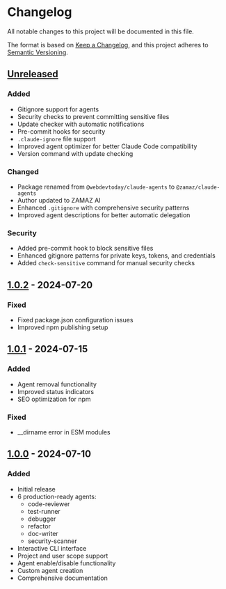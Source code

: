 # Changelog

All notable changes to this project will be documented in this file.

The format is based on [Keep a Changelog](https://keepachangelog.com/en/1.0.0/),
and this project adheres to [Semantic Versioning](https://semver.org/spec/v2.0.0.html).

## [Unreleased]

### Added
- Gitignore support for agents
- Security checks to prevent committing sensitive files
- Update checker with automatic notifications
- Pre-commit hooks for security
- `.claude-ignore` file support
- Improved agent optimizer for better Claude Code compatibility
- Version command with update checking

### Changed
- Package renamed from `@webdevtoday/claude-agents` to `@zamaz/claude-agents`
- Author updated to ZAMAZ AI
- Enhanced `.gitignore` with comprehensive security patterns
- Improved agent descriptions for better automatic delegation

### Security
- Added pre-commit hook to block sensitive files
- Enhanced gitignore patterns for private keys, tokens, and credentials
- Added `check-sensitive` command for manual security checks

## [1.0.2] - 2024-07-20

### Fixed
- Fixed package.json configuration issues
- Improved npm publishing setup

## [1.0.1] - 2024-07-15

### Added
- Agent removal functionality
- Improved status indicators
- SEO optimization for npm

### Fixed
- __dirname error in ESM modules

## [1.0.0] - 2024-07-10

### Added
- Initial release
- 6 production-ready agents:
  - code-reviewer
  - test-runner
  - debugger
  - refactor
  - doc-writer
  - security-scanner
- Interactive CLI interface
- Project and user scope support
- Agent enable/disable functionality
- Custom agent creation
- Comprehensive documentation

[Unreleased]: https://github.com/yourusername/sub-agents/compare/v1.0.2...HEAD
[1.0.2]: https://github.com/yourusername/sub-agents/compare/v1.0.1...v1.0.2
[1.0.1]: https://github.com/yourusername/sub-agents/compare/v1.0.0...v1.0.1
[1.0.0]: https://github.com/yourusername/sub-agents/releases/tag/v1.0.0